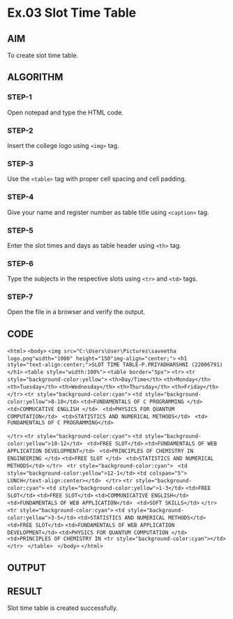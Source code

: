 # Ex.03 Slot Time Table
## AIM
  To create slot time table.

## ALGORITHM
### STEP-1
  Open notepad and type the HTML code.

### STEP-2
  Insert the college logo using ```<img>``` tag.

### STEP-3
  Use the ```<table>``` tag with proper cell spacing and cell padding.  

### STEP-4
  Give your name and register number as table title using ```<caption>``` tag.

### STEP-5
  Enter the slot times and days as table header using ```<th>``` tag.
  
### STEP-6
  Type the subjects in the respective slots using ```<tr>``` and ```<td>``` tags.
 
### STEP-7
  Open the file in a browser and verify the output.
  
## CODE
`<html>`
`<body>`
 `<img src="C:\Users\User\Pictures\saveetha logo.png"width="1000" height="150"img-align="center;">`
`<h1 style="text-align:center;">SLOT TIME TABLE-P.PRIYADHARSHNI (22006791)</h1>`
`<table style="width:100%">`
`<table border="5px">`
  `<tr>`
  `<tr style="background-color:yellow">`
    `<th>Day/Time</th>`
    `<th>Monday</th> `
    `<th>Tuesday</th>`
    `<th>Wednesday</th>`
    `<th>Thursday</th>`
    `<th>Friday</th>`
`</tr>`
  `<tr style="background-color:cyan">`
    `<td style="background-color:yellow">8-10</td>`
    `<td>FUNDAMENTALS OF C PROGRAMMING </td>`
   ` <td>COMMUCATIVE ENGLISH </td>`
   ` <td>PHYSICS FOR QUANTUM COMPUTATION</td>`
   ` <td>STATISTICS AND NUMERICAL METHODS</td>`
   ` <td> FUNDAMENTALS OF C PROGRAMMING</td>`

  `</tr>`
  `<tr style="background-color:cyan">`
    `<td style="background-color:yellow">10-12</td>`
   ` <td>FREE SLOT</td>`
    `<td>FUNDAMENTALS OF WEB APPLICATION DEVELOPMENT</td>`
   ` <td>PRINCIPLES OF CHEMISTRY IN ENGINEERING </td>`
    `<td>FREE SLOT </td>`
   ` <td>STATISTICS AND NUMERICAL METHODS</td>`
  `</tr>`
 ` <tr style="background-color:cyan">`
   ` <td style="background-color:yellow">12-1</td>`
    `<td colspan="5"> LUNCH</text-align:center></td>`
 ` </tr>`
`<tr style="background-color:cyan">`
    `<td style="background-color:yellow">1-3</td>`
    `<td>FREE SLOT</td>`
    `<td>FREE SLOT</td>`
    `<td>COMMUNICATIVE ENGLISH</td>`
   ` <td>FUNDAMENTALS OF WEB APPLICATION</td>`
   ` <td>SOFT SKILLS</td>`
`</tr>`
`<tr style="background-color:cyan">`
  `<td style="background-color:yellow">3-5</td>`
    `<td>STATISTICS AND NUMERICAL METHODS</td>`
   ` <td>FREE SLOT</td> `
    ` <td>FUNDAMENTALS OF WEB APPLICATION DEVELOPMENT</td> `
     `<td>PHYSICS FOR QUANTUM COMPUTATION </td> `
    ` <td>PRINCIPLES OF CHEMISTRY IN <tr style="background-color:cyan"></td> `
 `</tr> `
 `</table> `
`</body>`
`</html>`




## OUTPUT



## RESULT
 Slot time table is created successfully.
